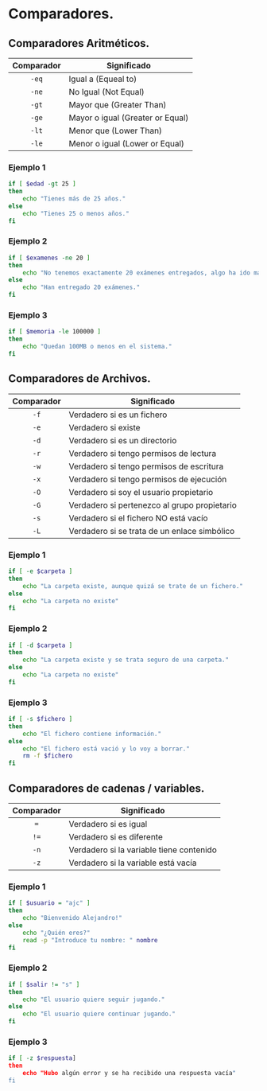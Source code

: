 # Comparadores.

## Comparadores Aritméticos.

<center>

| Comparador    | <center> Significado </center>      |
| :----: | :-- |
| `-eq`   | Igual a (Equeal to)        |
| `-ne` | No Igual (Not Equal)    |
| `-gt`    | Mayor que (Greater Than)    |
| `-ge`     | Mayor o igual (Greater or Equal)       |
| `-lt`     | Menor que (Lower Than)   |
| `-le`     | Menor o igual (Lower or Equal)    |

</center>

### Ejemplo 1

``` bash
if [ $edad -gt 25 ]
then
	echo "Tienes más de 25 años."
else
	echo "Tienes 25 o menos años."
fi
```

### Ejemplo 2

``` bash
if [ $examenes -ne 20 ]
then
	echo "No tenemos exactamente 20 exámenes entregados, algo ha ido mal"
else
	echo "Han entregado 20 exámenes."
fi
```

### Ejemplo 3

``` bash
if [ $memoria -le 100000 ]
then
	echo "Quedan 100MB o menos en el sistema."
fi
```

## Comparadores de Archivos.

<center>

| Comparador    | <center> Significado </center>      |
| :----: | :-- |
| `-f`   | Verdadero si es un fichero      |
| `-e` | Verdadero si existe   |
| `-d`    | Verdadero si es un directorio    |
| `-r`     | Verdadero si tengo permisos de lectura     |
| `-w`     | Verdadero si tengo permisos de escritura   |
| `-x`     | Verdadero si tengo permisos de ejecución   |
| `-O`     | Verdadero si soy el usuario propietario  |
| `-G`     | Verdadero si pertenezco al grupo propietario   |
| `-s`     | Verdadero si el fichero NO está vacío    |
| `-L`     | Verdadero si se trata de un enlace simbólico   |

</center>

### Ejemplo 1

``` bash
if [ -e $carpeta ]
then
	echo "La carpeta existe, aunque quizá se trate de un fichero."
else
	echo "La carpeta no existe"
fi
```

### Ejemplo 2

``` bash
if [ -d $carpeta ]
then
	echo "La carpeta existe y se trata seguro de una carpeta."
else
	echo "La carpeta no existe"
fi
```

### Ejemplo 3

``` bash
if [ -s $fichero ]
then
	echo "El fichero contiene información."
else
	echo "El fichero está vació y lo voy a borrar."
	rm -f $fichero
fi
```


## Comparadores de cadenas / variables.

<center>

| Comparador    | <center> Significado </center>      |
| :----: | :-- |
| `=`   | Verdadero si es igual      |
| `!=` | Verdadero si es diferente |
| `-n`    | Verdadero si la variable tiene contenido  |
| `-z`     | Verdadero si la variable está vacía    |

</center>

### Ejemplo 1

``` bash
if [ $usuario = "ajc" ]
then
	echo "Bienvenido Alejandro!"
else
	echo "¿Quién eres?"
	read -p "Introduce tu nombre: " nombre
fi
```

### Ejemplo 2

``` bash
if [ $salir != "s" ]
then
	echo "El usuario quiere seguir jugando."
else
	echo "El usuario quiere continuar jugando."
fi
```

### Ejemplo 3

``` bash
if [ -z $respuesta]
then
	echo "Hubo algún error y se ha recibido una respuesta vacía"
fi
```